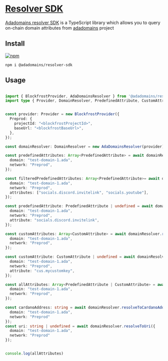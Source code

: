 # [Resolver SDK](https://github.com/adadomains/adadomains-sdk/blob/master/packages/resolver-sdk/README.MD)

[Adadomains resolver SDK](https://github.com/adadomains/adadomains-sdk/blob/master/packages/resolver-sdk/README.MD) is a TypeScript library which allows you to query on-chain domain attributes from [adadomains](https://adadomains.io) project

## Install

[![npm](https://img.shields.io/npm/v/@adadomains/resolver-sdk)](https://www.npmjs.com/package/@adadomains/resolver-sdk)

```shell
npm i @adadomains/resolver-sdk
```

## Usage


```typescript

import { BlockfrostProvider, AdaDomainsResolver } from '@adadomains/resolver-sdk'
import type { Provider, DomainResolver, PredefinedAttribute, CustomAttribute } from '@adadomains/resolver-sdk'


const provider: Provider = new BlockfrostProvider({
  Preprod: {
    projectId: "<blockfrostProjectId>",
    baseUrl: "<blockfrostBaseUrl>",
  },
});

const domainResolver: DomainResolver = new AdaDomainsResolver(provider);

const predefinedAttributes: Array<PredefinedAttribute> = await domainResolver.resolvePredefinedAttributes({
  domain: "test-domain-1.ada",
  network: "Preprod",
});

const filteredPredefinedAttributes: Array<PredefinedAttribute>= await domainResolver.resolvePredefinedAttributes({
  domain: "test-domain-1.ada",
  network: "Preprod",
  attributes: ["socials.discord.invitelink", "socials.youtube"],
});

const predefinedAttribute: PredefinedAttribute | undefined = await domainResolver.resolvePredefinedAttribute({
  domain: "test-domain-1.ada",
  network: "Preprod",
  attribute: "socials.discord.invitelink",
});

const customAttributes: Array<CustomAttribute> = await domainResolver.resolveCustomAttributes({
  domain: "test-domain-1.ada",
  network: "Preprod",
});

const customAttribute: CustomAttribute | undefined = await domainResolver.resolveCustomAttribute({
  domain: "test-domain-1.ada",
  network: "Preprod",
  attribute: "cus.mycustomkey",
});

const allAttributes: Array<PredefinedAttribute | CustomAttribute> = await domainResolver.resolveAllAttributes({
  domain: "test-domain-1.ada",
  network: "Preprod",
});

const cardanoAddress: string = await domainResolver.resolveToCardanoAddress({
  domain: "test-domain-1.ada",
  network: "Preprod"
});
const uri: string | undefined = await domainResolver.resolveToUri({
  domain: "test-domain-1.ada",
  network: "Preprod"
});


console.log(allAttributes)
```

